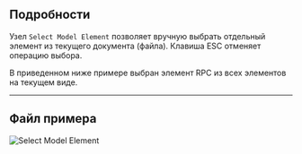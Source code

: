 ## Подробности
Узел `Select Model Element` позволяет вручную выбрать отдельный элемент из текущего документа (файла). Клавиша ESC отменяет операцию выбора.

В приведенном ниже примере выбран элемент RPC из всех элементов на текущем виде.
___
## Файл примера

![Select Model Element](./Dynamo.Nodes.DSModelElementSelection_img.jpg)
